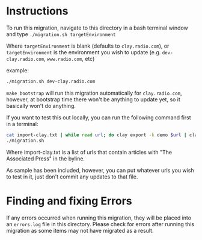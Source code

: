 # Instructions

To run this migration, navigate to this directory in a bash terminal window and type `./migration.sh targetEnvironment`

Where `targetEnvironment` is blank (defaults to `clay.radio.com`), or `targetEnvironment` is the environment you wish to 
update (e.g. `dev-clay.radio.com`, `www.radio.com`, etc)

example:

```bash
./migration.sh dev-clay.radio.com
```

`make bootstrap` will run this migration automatically for `clay.radio.com`, however, at bootstrap time there won't be 
anything to update yet, so it basically won't do anything. 

If you want to test this out locally, you can run the following command first in a terminal:

```bash
cat import-clay.txt | while read url; do clay export -k demo $url | clay import -p -k demo clay.radio.com; done;
./migration.sh 
```

Where import-clay.txt is a list of urls that contain articles with "The Associated Press" in the byline.

As sample has been included, however, you can put whatever urls you wish to test in it, just don't commit
any updates to that file. 

# Finding and fixing Errors

If any errors occurred when running this migration, they will be placed into an `errors.log` file in this 
directory. Please check for errors after running this migration as some items may not have migrated as a result. 
